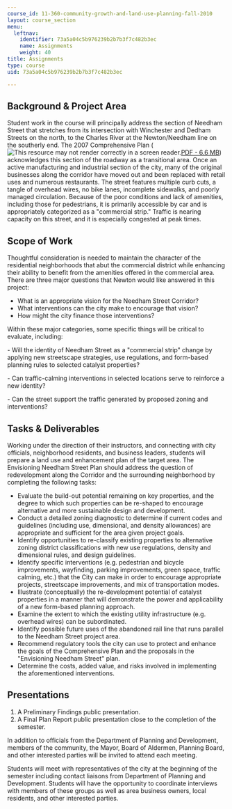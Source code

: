 ```yaml
---
course_id: 11-360-community-growth-and-land-use-planning-fall-2010
layout: course_section
menu:
  leftnav:
    identifier: 73a5a04c5b976239b2b7b3f7c482b3ec
    name: Assignments
    weight: 40
title: Assignments
type: course
uid: 73a5a04c5b976239b2b7b3f7c482b3ec

---
```


Background & Project Area
-------------------------

Student work in the course will principally address the section of Needham Street that stretches from its intersection with Winchester and Dedham Streets on the north, to the Charles River at the Newton/Needham line on the southerly end. The 2007 Comprehensive Plan (![This resource may not render correctly in a screen reader.](/images/inacessible.gif)[PDF - 6.6 MB](https://www.newtonma.gov/home/showpublisheddocument?id=41594)) acknowledges this section of the roadway as a transitional area. Once an active manufacturing and industrial section of the city, many of the original businesses along the corridor have moved out and been replaced with retail uses and numerous restaurants. The street features multiple curb cuts, a tangle of overhead wires, no bike lanes, incomplete sidewalks, and poorly managed circulation. Because of the poor conditions and lack of amenities, including those for pedestrians, it is primarily accessible by car and is appropriately categorized as a "commercial strip." Traffic is nearing capacity on this street, and it is especially congested at peak times.

Scope of Work
-------------

Thoughtful consideration is needed to maintain the character of the residential neighborhoods that abut the commercial district while enhancing their ability to benefit from the amenities offered in the commercial area. There are three major questions that Newton would like answered in this project:

*   What is an appropriate vision for the Needham Street Corridor?
*   What interventions can the city make to encourage that vision?
*   How might the city finance those interventions?

Within these major categories, some specific things will be critical to evaluate, including:

\- Will the identity of Needham Street as a "commercial strip" change by applying new streetscape strategies, use regulations, and form-based planning rules to selected catalyst properties?

\- Can traffic-calming interventions in selected locations serve to reinforce a new identity?

\- Can the street support the traffic generated by proposed zoning and interventions?

Tasks & Deliverables
--------------------

Working under the direction of their instructors, and connecting with city officials, neighborhood residents, and business leaders, students will prepare a land use and enhancement plan of the target area. The Envisioning Needham Street Plan should address the question of redevelopment along the Corridor and the surrounding neighborhood by completing the following tasks:

*   Evaluate the build-out potential remaining on key properties, and the degree to which such properties can be re-shaped to encourage alternative and more sustainable design and development.
*   Conduct a detailed zoning diagnostic to determine if current codes and guidelines (including use, dimensional, and density allowances) are appropriate and sufficient for the area given project goals.
*   Identify opportunities to re-classify existing properties to alternative zoning district classifications with new use regulations, density and dimensional rules, and design guidelines.
*   Identify specific interventions (e.g. pedestrian and bicycle improvements, wayfinding, parking improvements, green space, traffic calming, etc.) that the City can make in order to encourage appropriate projects, streetscape improvements, and mix of transportation modes.
*   Illustrate (conceptually) the re-development potential of catalyst properties in a manner that will demonstrate the power and applicability of a new form-based planning approach.
*   Examine the extent to which the existing utility infrastructure (e.g. overhead wires) can be subordinated.
*   Identify possible future uses of the abandoned rail line that runs parallel to the Needham Street project area.
*   Recommend regulatory tools the city can use to protect and enhance the goals of the Comprehensive Plan and the proposals in the "Envisioning Needham Street" plan.
*   Determine the costs, added value, and risks involved in implementing the aforementioned interventions.

Presentations
-------------

1.  A Preliminary Findings public presentation.
2.  A Final Plan Report public presentation close to the completion of the semester.

In addition to officials from the Department of Planning and Development, members of the community, the Mayor, Board of Aldermen, Planning Board, and other interested parties will be invited to attend each meeting.

Students will meet with representatives of the city at the beginning of the semester including contact liaisons from Department of Planning and Development. Students will have the opportunity to coordinate interviews with members of these groups as well as area business owners, local residents, and other interested parties.